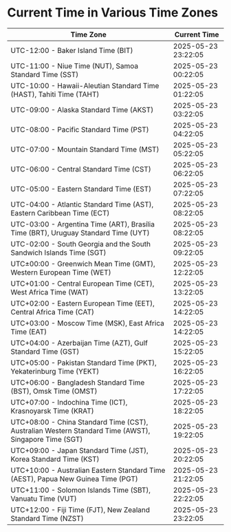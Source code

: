 # Current Time in Various Time Zones

| Time Zone | Current Time |
|-----------|--------------|
| UTC-12:00 - Baker Island Time (BIT) | 2025-05-23 23:22:05 |
| UTC-11:00 - Niue Time (NUT), Samoa Standard Time (SST) | 2025-05-23 00:22:05 |
| UTC-10:00 - Hawaii-Aleutian Standard Time (HAST), Tahiti Time (TAHT) | 2025-05-23 01:22:05 |
| UTC-09:00 - Alaska Standard Time (AKST) | 2025-05-23 03:22:05 |
| UTC-08:00 - Pacific Standard Time (PST) | 2025-05-23 04:22:05 |
| UTC-07:00 - Mountain Standard Time (MST) | 2025-05-23 05:22:05 |
| UTC-06:00 - Central Standard Time (CST) | 2025-05-23 06:22:05 |
| UTC-05:00 - Eastern Standard Time (EST) | 2025-05-23 07:22:05 |
| UTC-04:00 - Atlantic Standard Time (AST), Eastern Caribbean Time (ECT) | 2025-05-23 08:22:05 |
| UTC-03:00 - Argentina Time (ART), Brasília Time (BRT), Uruguay Standard Time (UYT) | 2025-05-23 08:22:05 |
| UTC-02:00 - South Georgia and the South Sandwich Islands Time (SGT) | 2025-05-23 09:22:05 |
| UTC±00:00 - Greenwich Mean Time (GMT), Western European Time (WET) | 2025-05-23 12:22:05 |
| UTC+01:00 - Central European Time (CET), West Africa Time (WAT) | 2025-05-23 13:22:05 |
| UTC+02:00 - Eastern European Time (EET), Central Africa Time (CAT) | 2025-05-23 14:22:05 |
| UTC+03:00 - Moscow Time (MSK), East Africa Time (EAT) | 2025-05-23 14:22:05 |
| UTC+04:00 - Azerbaijan Time (AZT), Gulf Standard Time (GST) | 2025-05-23 15:22:05 |
| UTC+05:00 - Pakistan Standard Time (PKT), Yekaterinburg Time (YEKT) | 2025-05-23 16:22:05 |
| UTC+06:00 - Bangladesh Standard Time (BST), Omsk Time (OMST) | 2025-05-23 17:22:05 |
| UTC+07:00 - Indochina Time (ICT), Krasnoyarsk Time (KRAT) | 2025-05-23 18:22:05 |
| UTC+08:00 - China Standard Time (CST), Australian Western Standard Time (AWST), Singapore Time (SGT) | 2025-05-23 19:22:05 |
| UTC+09:00 - Japan Standard Time (JST), Korea Standard Time (KST) | 2025-05-23 20:22:05 |
| UTC+10:00 - Australian Eastern Standard Time (AEST), Papua New Guinea Time (PGT) | 2025-05-23 21:22:05 |
| UTC+11:00 - Solomon Islands Time (SBT), Vanuatu Time (VUT) | 2025-05-23 22:22:05 |
| UTC+12:00 - Fiji Time (FJT), New Zealand Standard Time (NZST) | 2025-05-23 23:22:05 |

